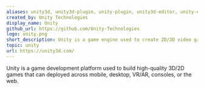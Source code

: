 ```yaml
---
aliases: unity3d, unity3d-plugin, unity-plugin, unity3d-editor, unity-editor, unity-package-manager, unity-scripts, unity-script, unity3d-script, unity3d-scripts, unity-development, unity3d-development, upm-package
created_by: Unity Technologies
display_name: Unity
github_url: https://github.com/Unity-Technologies
logo: unity.png
short_description: Unity is a game engine used to create 2D/3D video games, and simulations for computers, consoles, and mobile devices.
topic: unity
url: https://unity3d.com/
---
```

Unity is a game development platform used to build high-quality 3D/2D games that can deployed across mobile, desktop, VR/AR, consoles, or the web.
